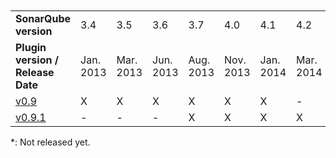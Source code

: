 <br>
<br>
<table>
<tr>
<td><b>SonarQube version</b></td>
<td>3.4</td>	
<td>3.5</td>
<td>3.6</td>
<td>3.7</td>
<td>4.0</td>
<td>4.1</td>
<td>4.2</td>
<td>4.3</td>
</tr>

<tr>
<td><b>Plugin version / Release Date</b></td>
<td>Jan. 2013</td>
<td>Mar. 2013</td>
<TD>Jun. 2013</td>
<td>Aug. 2013</td>
<td>Nov. 2013</td>
<td>Jan. 2014</td>
<td>Mar. 2014</td>
<td>May. 2014</td>
</tr>

<tr>
<td><a href="https://github.com/wenns/sonar-cxx/releases/tag/cxx-0.9">v0.9</a></td>
<td>X</td>	
<td>X</td>	
<td>X</td>	
<td>X</td>	
<td>X</td>
<td>X</td>	
<td>-</td>
<td>-</td>
</tr>

<tr>
<td><a href="https://github.com/wenns/sonar-cxx/releases/tag/cxx-0.9.1">v0.9.1</a></td>
<td>-</td>	
<td>-</td>	
<td>-</td>	
<td>X</td>	
<td>X</td>
<td>X</td>	
<td>X</td>
<td>X</td>
</tr>
</table>

\*: Not released yet.